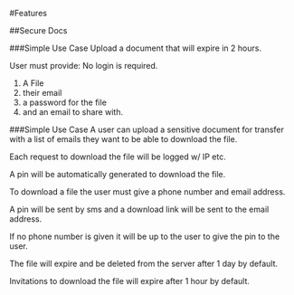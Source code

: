 #Features


##Secure Docs

###Simple Use Case
Upload a document that will
expire in 2 hours.

User must provide:
No login is required.

1. A File
1. their email
2. a password for the file
3. and an email to share with.






###Simple Use Case
A user can upload a sensitive document
for transfer with a list of emails
they want to be able to download the file.

Each request to download the file will be
logged w/ IP etc.

A pin will be automatically generated to
download the file.

To download a file the user must give a
phone number and email address.

A pin will be sent by sms and a download
link will be sent to the email address.

If no phone number is given it will be
up to the user to give the pin to the
user.


The file will expire and be deleted from the
server after 1 day by default.

Invitations to download the file will expire
after 1 hour by default.
